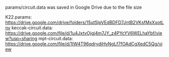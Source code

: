 params/circuit.data was saved in Google Drive due to the file size

K22.params: https://drive.google.com/drive/folders/15ut5lpVEdBDFD7JntB2VKsfMxXxotLnv
keccak-circuit.data: https://drive.google.com/file/d/1u4JxtvOjgj4m7JY_z4PYcYV6WELhaYbf/view?usp=sharing
mpt-circuit.data: https://drive.google.com/file/d/1IW4T96qdrydiHvNgLf7fOAdCgXedC5Qg/view
